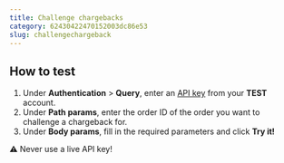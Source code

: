 ```yaml
---
title: Challenge chargebacks
category: 62430422470152003dc86e53
slug: challengechargeback
---
```


## How to test

  1. Under **Authentication** > **Query**, enter an [API key](https://docs.multisafepay.com/account/managing-websites/#viewing-the-site-id-api-key-and-secure-code) from your **TEST** account.
  2. Under **Path params**, enter the order ID of the order you want to challenge a chargeback for.
  3. Under **Body params**, fill in the required parameters and click **Try it!**

:warning: Never use a live API key!